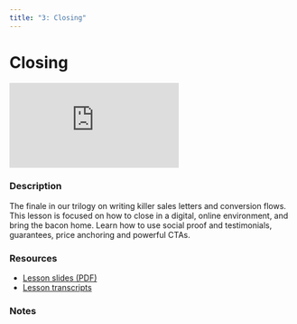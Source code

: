 ```yaml
---
title: "3: Closing"
---
```


# Closing

<div class='embed-container'><iframe src='https://player.vimeo.com/video/322718837' frameborder='0' webkitAllowFullScreen mozallowfullscreen allowFullScreen></iframe></div>

### Description

The finale in our trilogy on writing killer sales letters and conversion flows. This lesson is focused on how to close in a digital, online environment, and bring the bacon home. Learn how to use social proof and testimonials, guarantees, price anchoring and powerful CTAs.

### Resources

- [Lesson slides (PDF)](https://wvww.googledrive.com/file_public_link)
- [Lesson transcripts](https://wvww.googledrive.com/file_public_link)

### Notes